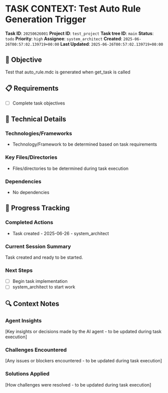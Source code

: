 # TASK CONTEXT: Test Auto Rule Generation Trigger

**Task ID**: `20250626001`
**Project ID**: `test_project`
**Task tree ID**: `main`
**Status**: `todo`
**Priority**: `high`
**Assignee**: `system_architect`
**Created**: `2025-06-26T00:57:02.139719+00:00`
**Last Updated**: `2025-06-26T00:57:02.139719+00:00`

## 🎯 Objective
Test that auto_rule.mdc is generated when get_task is called

## 📋 Requirements
- [ ] Complete task objectives

## 🔧 Technical Details
### Technologies/Frameworks
- Technology/Framework to be determined based on task requirements

### Key Files/Directories
- Files/directories to be determined during task execution

### Dependencies
- No dependencies

## 🚀 Progress Tracking
### Completed Actions
- Task created - 2025-06-26 - system_architect

### Current Session Summary
Task created and ready to be started.

### Next Steps
- [ ] Begin task implementation
- [ ] system_architect to start work

## 🔍 Context Notes
### Agent Insights
[Key insights or decisions made by the AI agent - to be updated during task execution]

### Challenges Encountered
[Any issues or blockers encountered - to be updated during task execution]

### Solutions Applied
[How challenges were resolved - to be updated during task execution]
